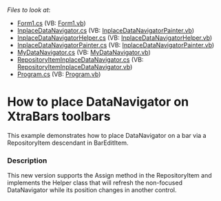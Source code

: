 <!-- default file list -->
*Files to look at*:

* [Form1.cs](./CS/WindowsFormsApplication3/Form1.cs) (VB: [Form1.vb](./VB/WindowsFormsApplication3/Form1.vb))
* [InplaceDataNavigator.cs](./CS/WindowsFormsApplication3/InplaceDataNavigator/InplaceDataNavigator.cs) (VB: [InplaceDataNavigatorPainter.vb](./VB/WindowsFormsApplication3/InplaceDataNavigator/InplaceDataNavigatorPainter.vb))
* [InplaceDataNavigatorHelper.cs](./CS/WindowsFormsApplication3/InplaceDataNavigator/InplaceDataNavigatorHelper.cs) (VB: [InplaceDataNavigatorHelper.vb](./VB/WindowsFormsApplication3/InplaceDataNavigator/InplaceDataNavigatorHelper.vb))
* [InplaceDataNavigatorPainter.cs](./CS/WindowsFormsApplication3/InplaceDataNavigator/InplaceDataNavigatorPainter.cs) (VB: [InplaceDataNavigatorPainter.vb](./VB/WindowsFormsApplication3/InplaceDataNavigator/InplaceDataNavigatorPainter.vb))
* [MyDataNavigator.cs](./CS/WindowsFormsApplication3/InplaceDataNavigator/MyDataNavigator.cs) (VB: [MyDataNavigator.vb](./VB/WindowsFormsApplication3/InplaceDataNavigator/MyDataNavigator.vb))
* [RepositoryItemInplaceDataNavigator.cs](./CS/WindowsFormsApplication3/InplaceDataNavigator/RepositoryItemInplaceDataNavigator.cs) (VB: [RepositoryItemInplaceDataNavigator.vb](./VB/WindowsFormsApplication3/InplaceDataNavigator/RepositoryItemInplaceDataNavigator.vb))
* [Program.cs](./CS/WindowsFormsApplication3/Program.cs) (VB: [Program.vb](./VB/WindowsFormsApplication3/Program.vb))
<!-- default file list end -->
# How to place DataNavigator on XtraBars toolbars


<p>This example demonstrates how to place DataNavigator on a bar via a RepositoryItem descendant in BarEditItem.</p>


<h3>Description</h3>

<p>This new version supports the Assign method in the RepositoryItem and implements the Helper class that will refresh the non-focused DataNavigator while its position changes in another control.</p>

<br/>


